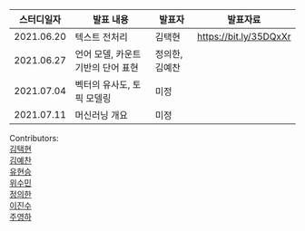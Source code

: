 스터디일자|발표 내용|발표자|발표자료|
|------|----------|----|-----|
|2021.06.20|텍스트 전처리|김택현|https://bit.ly/35DQxXr|
|2021.06.27|언어 모델, 카운트 기반의 단어 표현|정의한, 김예찬| |
|2021.07.04|벡터의 유사도, 토픽 모델링|미정||
|2021.07.11|머신러닝 개요|미정||

Contributors: \
[김택현](https://github.com/dobbytk) \
[김예찬](https://github.com/pterons) \
[유현승](https://github.com/hyunicecream) \
[위수민](https://github.com/SUMIN-WEE) \
[정의한](https://github.com/EuiHanJung) \
[이진수]() \
[주영하](https://github.com/youngha-Ju)
